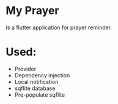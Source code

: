 # My Prayer

Is a flutter application for prayer reminder.

# Used:

<html>

<body>

  <ul>
    <li>
  Provider</li>
 <li> Dependency injection</li>
  <li>Local notification</li>
  <li>sqflite database</li>
 <li> Pre-populate sqflite</li>
  
</ul>

</body>

</html>

